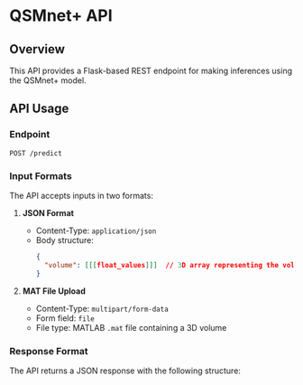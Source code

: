 # QSMnet+ API

## Overview
This API provides a Flask-based REST endpoint for making inferences using the QSMnet+ model.

## API Usage

### Endpoint
`POST /predict`

### Input Formats
The API accepts inputs in two formats:

1. **JSON Format**
   - Content-Type: `application/json`
   - Body structure:
     ```json
     {
       "volume": [[[float_values]]]  // 3D array representing the volume
     }
     ```

2. **MAT File Upload**
   - Content-Type: `multipart/form-data`
   - Form field: `file`
   - File type: MATLAB `.mat` file containing a 3D volume

### Response Format
The API returns a JSON response with the following structure:
